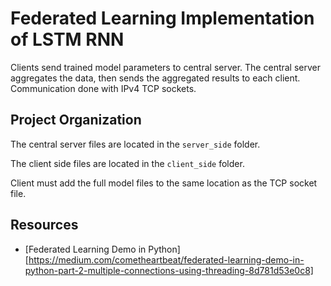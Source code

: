 # Federated Learning Implementation of LSTM RNN

Clients send trained model parameters to central server.
The central server aggregates the data, then sends the
aggregated results to each client.
Communication done with IPv4 TCP sockets.

## Project Organization

The central server files are located in the `server_side` folder.

The client side files are located in the `client_side` folder.

Client must add the full model files to the same location as the
TCP socket file.

## Resources

- [Federated Learning Demo in Python][https://medium.com/cometheartbeat/federated-learning-demo-in-python-part-2-multiple-connections-using-threading-8d781d53e0c8]
